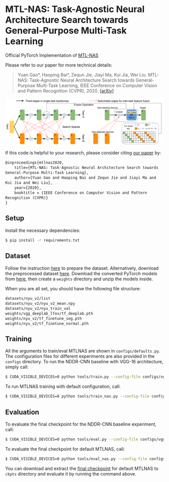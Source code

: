# MTL-NAS: Task-Agnostic Neural Architecture Search towards General-Purpose Multi-Task Learning
Official PyTorch Implementation of [MTL-NAS](https://arxiv.org/abs/2003.14058)

Please refer to our paper for more technical details:
> Yuan Gao*, Haoping Bai*, Zequn Jie, Jiayi Ma, Kui Jia, Wei Liu. MTL-NAS: Task-Agnostic Neural Architecture Search towards General-Purpose Multi-Task Learning, IEEE Conference on Computer Vision and Pattern Recognition (CVPR), 2020. [[arXiv]](https://arxiv.org/abs/2003.14058)

![overview](figures/overview.png)

If this code is helpful to your research, please consider citing [our paper](https://arxiv.org/abs/2003.14058) by:

```
@inproceedings{mtlnas2020,
    title={MTL-NAS: Task-Agnostic Neural Architecture Search towards General-Purpose Multi-Task Learning},
    author={Yuan Gao and Haoping Bai and Zequn Jie and Jiayi Ma and Kui Jia and Wei Liu},
    year={2020},
    booktitle = {IEEE Conference on Computer Vision and Pattern Recognition (CVPR)}
}
```

## Setup
Install the necessary dependencies:
```sh
$ pip install -r requirements.txt
```

## Dataset
Follow the instruction [here](https://github.com/ethanygao/NDDR-CNN) to prepare the dataset. Alternatively, download the preprocessed dataset [here](https://drive.google.com/file/d/1JyTApScm6S5iz77uxH0qTaYtAhR6xxoj/view?usp=sharing). 
Download the converted PyTorch models from [here](https://drive.google.com/open?id=13caGJwskbeEgxGXYbdCH59a0FEWIWZnB), then create a `weights` directory and unzip the models inside.

When you are all set, you should have the following file structure:
```
datasets/nyu_v2/list
datasets/nyu_v2/nyu_v2_mean.npy
datasets/nyu_v2/nyu_train_val
weights/vgg_deeplab_lfov/tf_deeplab.pth
weights/nyu_v2/tf_finetune_seg.pth
weights/nyu_v2/tf_finetune_normal.pth
```

## Training
All the arguments to train/eval MTLNAS are shown in `configs/defaults.py`. The configuration files for different experiments are also provided in the `configs` directory. To run the NDDR-CNN baseline with VGG-16 architecture, simply call:

```sh
$ CUDA_VISIBLE_DEVICES=0 python tools/train.py --config-file configs/vgg/vgg_nyuv2_nddr.yaml
```

To run MTLNAS training with default configuration, call:

```sh
$ CUDA_VISIBLE_DEVICES=0 python tools/train_nas.py --config-file configs/ablation/vgg_nyuv2_default.yaml
```

## Evaluation
To evaluate the final checkpoint for the NDDR-CNN baseline experiment, call:

```sh
$ CUDA_VISIBLE_DEVICES=0 python tools/eval.py --config-file configs/vgg/vgg_nyuv2_nddr.yaml
```

To evaluate the final checkpoint for default MTLNAS, call:

```sh
$ CUDA_VISIBLE_DEVICES=0 python tools/eval_nas.py --config-file configs/ablation/vgg_nyuv2_default.yaml
```

You can download and extract the [final checkpoint](https://drive.google.com/file/d/1Hr6wjPM2X09ffouqoERyeK2--65NFSdm/view?usp=sharing) for default MTLNAS to `ckpts` directory and evaluate it by running the command above.
